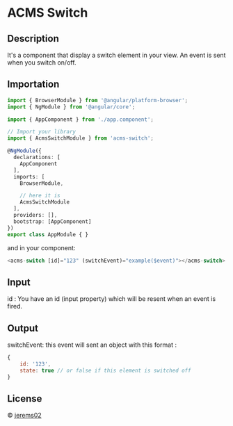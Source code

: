# ACMS Switch

## Description

It's a component <acms-switch></acms-switch> that display a switch element in your view.
An event is sent when you switch on/off.

## Importation

```typescript
import { BrowserModule } from '@angular/platform-browser';
import { NgModule } from '@angular/core';

import { AppComponent } from './app.component';

// Import your library
import { AcmsSwitchModule } from 'acms-switch';

@NgModule({
  declarations: [
    AppComponent
  ],
  imports: [
    BrowserModule,

    // here it is
    AcmsSwitchModule
  ],
  providers: [],
  bootstrap: [AppComponent]
})
export class AppModule { }
```

and in your component:

```typescript
<acms-switch [id]="123" (switchEvent)="example($event)"></acms-switch>
```

## Input

id : You have an id (input property) which will be resent when an event is fired.

## Output

switchEvent: this event will sent an object with this format :

```javascript
{
    id: '123',
    state: true // or false if this element is switched off
}
```

## License

© [jerems02](mailto:jeremie.stezycki@sylpheo.com)
